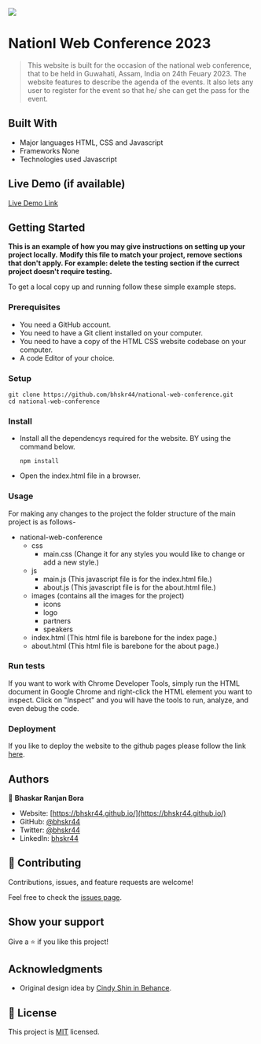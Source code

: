 ![](https://img.shields.io/badge/Microverse-blueviolet)

# Nationl Web Conference 2023

> This website is built for the occasion of the national web conference, that to be held in Guwahati, Assam, India on 24th Feuary 2023. The website features to describe the agenda of the events. It also lets any user to register for the event so that he/ she can get the pass for the event.

## Built With

- Major languages HTML, CSS and Javascript
- Frameworks None
- Technologies used Javascript

## Live Demo (if available)

[Live Demo Link](https://bhskr44.github.io/national-web-conference/)

## Getting Started

**This is an example of how you may give instructions on setting up your project locally.**
**Modify this file to match your project, remove sections that don't apply. For example: delete the testing section if the currect project doesn't require testing.**

To get a local copy up and running follow these simple example steps.

### Prerequisites

- You need a GitHub account.
- You need to have a Git client installed on your computer.
- You need to have a copy of the HTML CSS website codebase on your computer.
- A code Editor of your choice.

### Setup

```
git clone https://github.com/bhskr44/national-web-conference.git
cd national-web-conference
```

### Install

- Install all the dependencys required for the website. BY using the command below.
  ```
  npm install
  ```
- Open the index.html file in a browser.

### Usage

For making any changes to the project the folder structure of the main project is as follows-

- national-web-conference
  - css
    - main.css (Change it for any styles you would like to change or add a new style.)
  - js
    - main.js (This javascript file is for the index.html file.)
    - about.js (This javascript file is for the about.html file.)
  - images (contains all the images for the project)
    - icons
    - logo
    - partners
    - speakers
  - index.html (This html file is barebone for the index page.)
  - about.html (This html file is barebone for the about page.)

### Run tests

If you want to work with Chrome Developer Tools, simply run the HTML document in Google Chrome and right-click the HTML element you want to inspect. Click on "Inspect" and you will have the tools to run, analyze, and even debug the code.

### Deployment

If you like to deploy the website to the github pages please follow the link [here](https://docs.github.com/en/pages/getting-started-with-github-pages/configuring-a-publishing-source-for-your-github-pages-site).

## Authors

👤 **Bhaskar Ranjan Bora**

- Website: [https://bhskr44.github.io/](https://bhskr44.github.io/)
- GitHub: [@bhskr44](https://github.com/bhskr44)
- Twitter: [@bhskr44](https://twitter.com/bhskr44)
- LinkedIn: [bhskr44](https://linkedin.com/in/bhskr44)

## 🤝 Contributing

Contributions, issues, and feature requests are welcome!

Feel free to check the [issues page](https://github.com/bhskr44/national-web-conference/issues).

## Show your support

Give a ⭐️ if you like this project!

## Acknowledgments

- Original design idea by [Cindy Shin in Behance](https://www.behance.net/adagio07).

## 📝 License

This project is [MIT](./LICENSE) licensed.